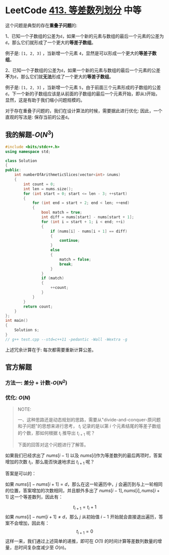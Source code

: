 # LeetCode [413. 等差数列划分](https://leetcode-cn.com/problems/arithmetic-slices/) 中等

这个问题是典型的存在**重叠子问题**的: 

1、已知一个子数组的公差为`d`，如果一个新的元素与数组的最后一个元素的公差为`d`，那么它们就形成了一个更大的**等差子数组**。

例子是: `[1, 2, 3]` ，当新增一个元素 `4`，显然是可以形成一个更大的**等差子数组**。

2、已知一个子数组的公差为`d`，如果一个新的元素与数组的最后一个元素的公差**不**为`d`，那么它们就**无法**形成了一个更大的**等差子数组**。

例子是: `[1, 2, 3]` ，当新增一个元素 `5`，由于前面三个元素形成的子数组的公差`d`，下一个新的子数组应该是从前面的子数组的最后一个元素开始，即从`3`开始，显然，这是有助于我们缩小问题规模的。



对于存在重叠子问题的，我们在设计算法的时候，需要据此进行优化: 因此，一个直观的写法是: 保存当前的公差`d`。


## 我的解题-$O(N^3)$



```C++
#include <bits/stdc++.h>
using namespace std;

class Solution
{
public:
	int numberOfArithmeticSlices(vector<int> &nums)
	{
		int count = 0;
		int len = nums.size();
		for (int start = 0; start <= len - 3; ++start)
		{
			for (int end = start + 2; end < len; ++end)
			{
				bool match = true;
				int diff = nums[start] - nums[start + 1];
				for (int i = start + 1; i < end; ++i)
				{
					if (nums[i] - nums[i + 1] == diff)
					{
						continue;
					}
					else
					{
						match = false;
						break;
					}
				}
				if (match)
				{
					++count;
				}
			}
		}
		return count;
	}
};
int main()
{
	Solution s;
}
// g++ test.cpp --std=c++11 -pedantic -Wall -Wextra -g


```

上述冗余计算在于: 每次都需要重新计算公差。

## 官方解题

### 方法一: 差分 + 计数-$O(N^2)$





### 优化: $O(N)$

> NOTE: 
>
> 一、这种思路还是动态规划的思路，需要从"divide-and-conquer-原问题和子问题"的思想来进行思考， $t_i$ 记录的是以第 $i$ 个元素结尾的等差子数组的个数，那如何根据  $t_i$ 推导出 $t_{i+1}$ 呢？
>
> 下面的回答对这个问题进行了解答。

如果我们已经求出了 $\textit{nums}[i - 1]$​ 以及 $\textit{nums}[i]$​ 作为等差数列的最后两项时，答案增加的次数 $t_i$​，那么能否快速地求出 $t_{i+1}$ 呢？

答案是可以的：

如果 $\textit{nums}[i] - \textit{nums}[i + 1] = d$，那么在这一轮遍历中，$j$ 会遍历到与上一轮相同的位置，答案增加的次数相同，并且额外多出了 $\textit{nums}[i-1], \textit{nums}[i], \textit{nums}[i+1]$ 这一个等差数列，因此有：

$$
t_{i+1} = t_{i} + 1
$$
如果 $\textit{nums}[i] - \textit{num}[i + 1] \neq d$，那么 $j$ 从初始值 $i-1$ 开始就会直接退出遍历，答案不会增加，因此有：
$$
t_{i+1} = 0
$$
这样一来，我们通过上述简单的递推，即可在 $O(1)$ 的时间计算等差数列数量的增量，总时间复杂度减少至 $O(n)$。

